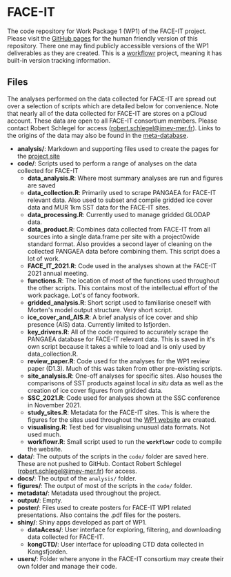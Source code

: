 # FACE-IT

The code repository for Work Package 1 (WP1) of the FACE-IT project. Please visit the [GitHub pages](https://FACE-IT-project.github.io/WP1/) for the human friendly version of this repository. There one may find publicly accessible versions of the WP1 deliverables as they are created. This is a [workflowr](https://jdblischak.github.io/workflowr/) project, meaning it has built-in version tracking information.

## Files

The analyses performed on the data collected for FACE-IT are spread out over a selection of scripts which are detailed below for convenience. Note that nearly all of the data collected for FACE-IT are stores on a pCloud account. These data are open to all FACE-IT consortium members. Please contact Robert Schlegel for access (robert.schlegel@imev-mer.fr). Links to the origins of the data may also be found in the [meta-database](https://face-it-project.github.io/WP1/metadatabase.html).

- __analysis/__: Markdown and supporting files used to create the pages for the [project site](https://face-it-project.github.io/WP1/index.html)
- __code/__: Scripts used to perform a range of analyses on the data collected for FACE-IT
    - __data_analysis.R__: Where most summary analyses are run and figures are saved
    - __data_collection.R__: Primarily used to scrape PANGAEA for FACE-IT relevant data. Also used to subset and compile gridded ice cover data and MUR 1km SST data for the FACE-IT sites.
    - __data_processing.R__: Currently used to manage gridded GLODAP data.
    - __data_product.R__: Combines data collected from FACE-IT from all sources into a single data.frame per site with a project0wide standard format. Also provides a second layer of cleaning on the collected PANGAEA data before combining them. This script does a lot of work.
    - __FACE_IT_2021.R__: Code used in the analyses shown at the FACE-IT 2021 annual meeting.
    - __functions.R__: The location of most of the functions used throughout the other scripts. This contains most of the intellectual effort of the work package. Lot's of fancy footwork.
    - __gridded_analysis.R__: Short script used to familiarise oneself with Morten's model output structure. Very short script.
    - __ice_cover_and_AIS.R__: A brief analysis of ice cover and ship presence (AIS) data. Currently limited to Isfjorden.
    - __key_drivers.R__: All of the code required to accurately scrape the PANGAEA database for FACE-IT relevant data. This is saved in it's own script because it takes a while to load and is only used by data_collection.R.
    - __review_paper.R__: Code used for the analyses for the WP1 review paper (D1.3). Much of this was taken from other pre-existing scripts.
    - __site_analysis.R__: One-off analyses for specific sites. Also houses the comparisons of SST products against local _in situ_ data as well as the creation of ice cover figures from gridded data.
    - __SSC_2021.R__: Code used for analyses shown at the SSC conference in November 2021.
    - __study_sites.R__: Metadata for the FACE-IT sites. This is where the figures for the sites used throughout the [WP1 website](https://face-it-project.github.io/WP1/index.html) are created.
    - __visualising.R__: Test bed for visualising unusual data formats. Not used much.
    - __workflowr.R__: Small script used to run the __`workflowr`__ code to compile the website.
- __data/__: The outputs of the scripts in the `code/` folder are saved here. These are not pushed to GitHub. Contact Robert Schlegel (robert.schlegel@imev-mer.fr) for access.
- __docs/__: The output of the `analysis/` folder.
- __figures/__: The output of most of the scripts in the `code/` folder.
- __metadata/__: Metadata used throughout the project.
- __output/__: Empty.
- __poster/__: Files used to create posters for FACE-IT WP1 related presentations. Also contains the .pdf files for the posters.
- __shiny/__: Shiny apps developed as part of WP1.
    - __dataAcess/__: User interface for exploring, filtering, and downloading data collected for FACE-IT.
    - __kongCTD/__: User interface for uploading CTD data collected in Kongsfjorden.
- __users/__: Folder where anyone in the FACE-IT consortium may create their own folder and manage their code.

